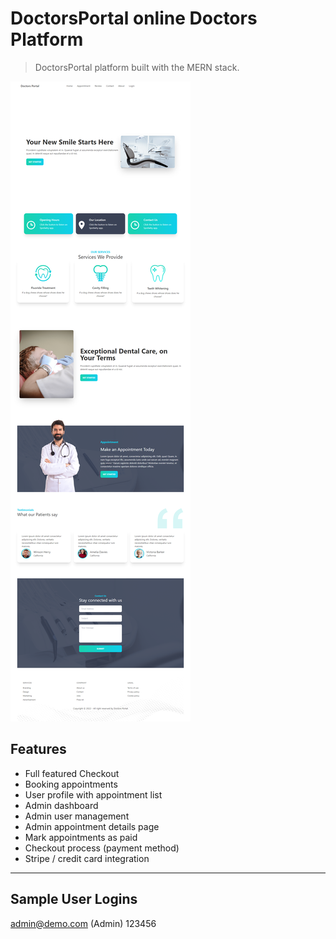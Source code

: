 # DoctorsPortal online Doctors Platform

> DoctorsPortal platform built with the MERN stack.

![screenshot](https://github.com/mehrazhossain/doctors-portal-client/blob/main/uploads/screencapture-doctors-portal.png?raw=true)

## Features

- Full featured Checkout
- Booking appointments
- User profile with appointment list
- Admin dashboard
- Admin user management
- Admin appointment details page
- Mark appointments as paid
- Checkout process (payment method)
- Stripe / credit card integration

---

## Sample User Logins

admin@demo.com (Admin)
123456
